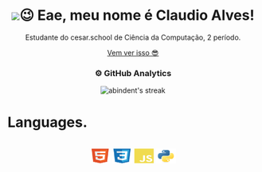 <h1 align="center"><img src="https://raw.githubusercontent.com/kaueMarques/kaueMarques/master/hi.gif" width="30px">😉 Eae, meu nome é Claudio Alves!</h1>
<p align="center">
Estudante do cesar.school de Ciência da Computação, 2 período.
</p>

<p align="center"><a href="http://claudioav.com" target="blank_" rel="noreferrer noopener">Vem ver isso 😎</a></p>
<h3 align="center">⚙️  GitHub Analytics</h3>

<div display="flex" align="center">
  <img alt="abindent's streak" src="https://github-readme-streak-stats.herokuapp.com?user=claudioavgo&theme=radical&locale=pt-br"/>
</div>

# Languages.
<div style="display: inline_block" align="center"><br>
  <img align="center"  height="30" width="40" src="https://raw.githubusercontent.com/devicons/devicon/master/icons/html5/html5-original.svg">
  <img align="center"  height="30" width="40" src="https://raw.githubusercontent.com/devicons/devicon/master/icons/css3/css3-original.svg">
  <img align="center" alt="Rafa-Js" height="30" width="40" src="https://raw.githubusercontent.com/devicons/devicon/master/icons/javascript/javascript-plain.svg">
  <img align="center"  height="30" width="40" src="https://raw.githubusercontent.com/devicons/devicon/master/icons/python/python-original.svg">
</div>
<p></p>
